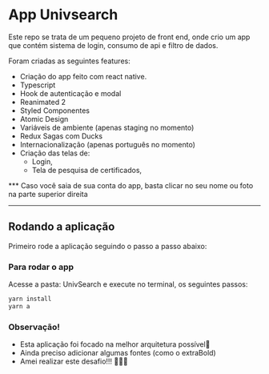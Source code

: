 # App Univsearch

Este repo se trata de um pequeno projeto de front end, onde crio um app que contém sistema de login, consumo de api e filtro de dados. 

Foram criadas as seguintes features: 

- Criação do app feito com react native. 
- Typescript
- Hook de autenticação e modal
- Reanimated 2
- Styled Componentes
- Atomic Design
- Variáveis de ambiente (apenas staging no momento)
- Redux Sagas com Ducks
- Internacionalização (apenas português no momento)
- Criação das telas de: 
    - Login, 
    - Tela de pesquisa de certificados,


*** Caso você saia de sua conta do app, basta clicar no seu nome ou foto na parte superior direita

---

## Rodando a aplicação
Primeiro rode a aplicação seguindo o passo a passo abaixo: 

### Para rodar o app
Acesse a pasta: UnivSearch e execute no terminal, os seguintes passos: 

```jsx
yarn install
yarn a
```



### Observação!

- Esta aplicação foi focado na melhor arquitetura possível🤗
- Ainda preciso adicionar algumas fontes (como o extraBold)
- Amei realizar este desafio!!! 👩‍💻💙

